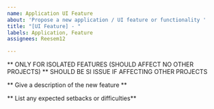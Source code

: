 ```yaml
---
name: Application UI Feature
about: 'Propose a new application / UI feature or functionality '
title: "[UI Feature] - "
labels: Application, Feature
assignees: Reesem12

---
```


** ONLY FOR ISOLATED FEATURES (SHOULD AFFECT NO OTHER PROJECTS)
** SHOULD BE SI ISSUE IF AFFECTING OTHER PROJECTS

** Give a description of the new feature **

** List any expected setbacks or difficulties**
